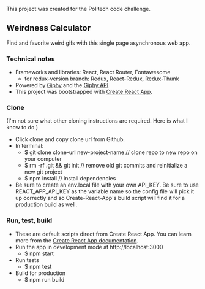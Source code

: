 
This project was created for the Politech code challenge.

## Weirdness Calculator
Find and favorite weird gifs with this single page asynchronous web app. 

### Technical notes
- Frameworks and libraries:  React, React Router, Fontawesome
    - for redux-version branch: Redux, React-Redux, Redux-Thunk
- Powered by [Giphy](https://giphy.com/) and the [Giphy API](https://developers.giphy.com/) 
- This project was bootstrapped with [Create React App](https://github.com/facebook/create-react-app).

### Clone
(I'm not sure what other cloning instructions are required. Here is what I know to do.)
- Click clone and copy clone url from Github.
- In terminal: 
    - $ git clone clone-url new-project-name // clone repo to new repo on your computer
    - $ rm -rf .git && git init // remove old git commits and reinitialize a new git project
    - $ npm install // install dependencies
- Be sure to create an env.local file with your own API_KEY. Be sure to use REACT_APP_API_KEY as 
the variable name so the config file will pick it up correctly and so Create-React-App's build
script will find it for a production build as well. 

### Run, test, build
- These are default scripts direct from Create React App. You can learn more from the [Create React App documentation](https://create-react-app.dev/docs/getting-started/).
- Run the app in development mode at http://localhost:3000  
    - $ npm start
- Run tests 
    - $ npm test
- Build for production
    - $ npm run build

